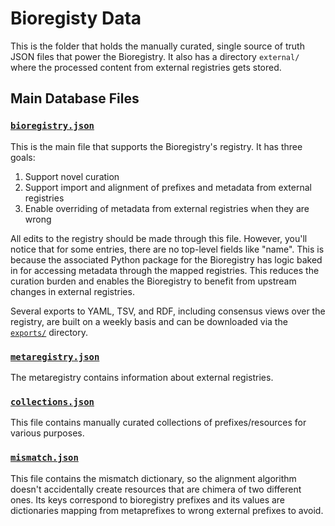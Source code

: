# Bioregisty Data

This is the folder that holds the manually curated, single source of truth JSON
files that power the Bioregistry. It also has a directory `external/` where the
processed content from external registries gets stored.

## Main Database Files

### [`bioregistry.json`](bioregistry.json)

This is the main file that supports the Bioregistry's registry. It has three
goals:

1. Support novel curation
2. Support import and alignment of prefixes and metadata from external
   registries
3. Enable overriding of metadata from external registries when they are wrong

All edits to the registry should be made through this file. However, you'll
notice that for some entries, there are no top-level fields like "name". This is
because the associated Python package for the Bioregistry has logic baked in for
accessing metadata through the mapped registries. This reduces the curation
burden and enables the Bioregistry to benefit from upstream changes in external
registries.

Several exports to YAML, TSV, and RDF, including consensus views over the
registry, are built on a weekly basis and can be downloaded via the
[`exports/`](https://github.com/biopragmatics/bioregistry/tree/main/exports)
directory.

### [`metaregistry.json`](metaregistry.json)

The metaregistry contains information about external registries.

### [`collections.json`](collections.json)

This file contains manually curated collections of prefixes/resources for
various purposes.

### [`mismatch.json`](metaregistry.json)

This file contains the mismatch dictionary, so the alignment algorithm doesn't
accidentally create resources that are chimera of two different ones. Its keys
correspond to bioregistry prefixes and its values are dictionaries mapping from
metaprefixes to wrong external prefixes to avoid.
